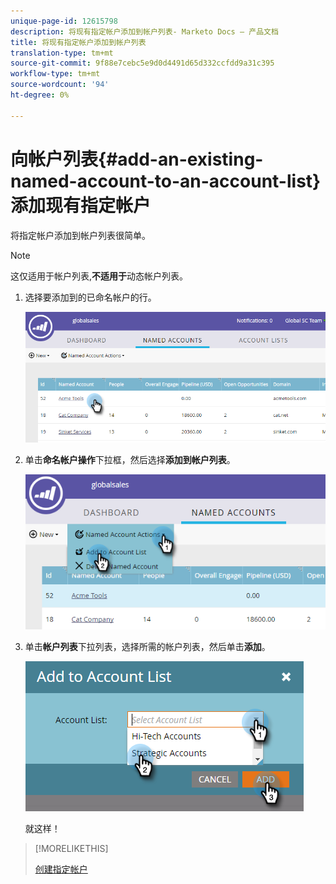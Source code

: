 ```yaml
---
unique-page-id: 12615798
description: 将现有指定帐户添加到帐户列表- Marketo Docs — 产品文档
title: 将现有指定帐户添加到帐户列表
translation-type: tm+mt
source-git-commit: 9f88e7cebc5e9d0d4491d65d332ccfdd9a31c395
workflow-type: tm+mt
source-wordcount: '94'
ht-degree: 0%

---
```



# 向帐户列表{#add-an-existing-named-account-to-an-account-list}添加现有指定帐户

将指定帐户添加到帐户列表很简单。

>[!NOTE]
>
>这仅适用于帐户列表,**不适用于**&#x200B;动态帐户列表。

1. 选择要添加到的已命名帐户的行。

   ![](assets/four-1.png)

1. 单击&#x200B;**命名帐户操作**&#x200B;下拉框，然后选择&#x200B;**添加到帐户列表**。

   ![](assets/five-1.png)

1. 单击&#x200B;**帐户列表**&#x200B;下拉列表，选择所需的帐户列表，然后单击&#x200B;**添加**。

   ![](assets/six-1.png)

   就这样！

>[!MORELIKETHIS]
>
>[创建指定帐户](/help/marketo/product-docs/target-account-management/target/named-accounts/create-a-named-account.md)
